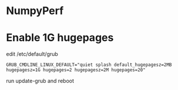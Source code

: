 # NumpyPerf


# Enable 1G hugepages

edit /etc/default/grub
```
GRUB_CMDLINE_LINUX_DEFAULT="quiet splash default_hugepagesz=2MB hugepagesz=1G hugepages=2 hugepagesz=2M hugepages=20"
```
run update-grub and reboot
